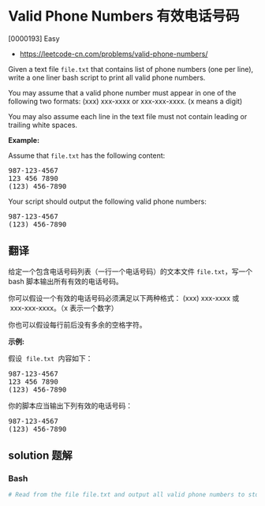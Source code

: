 # Valid Phone Numbers 有效电话号码

[0000193] Easy

- https://leetcode-cn.com/problems/valid-phone-numbers/

Given a text file `file.txt` that contains list of phone numbers (one per line), write a one liner bash script to print all valid phone numbers.

You may assume that a valid phone number must appear in one of the following two formats: (xxx) xxx-xxxx or xxx-xxx-xxxx. (x means a digit)

You may also assume each line in the text file must not contain leading or trailing white spaces.

**Example:**

Assume that `file.txt` has the following content:

<pre>987-123-4567
123 456 7890
(123) 456-7890
</pre>

Your script should output the following valid phone numbers:

<pre>987-123-4567
(123) 456-7890
</pre>

## 翻译

给定一个包含电话号码列表（一行一个电话号码）的文本文件 `file.txt`，写一个 bash 脚本输出所有有效的电话号码。

你可以假设一个有效的电话号码必须满足以下两种格式： (xxx) xxx-xxxx 或  xxx-xxx-xxxx。（x 表示一个数字）

你也可以假设每行前后没有多余的空格字符。

**示例:**

假设  `file.txt`  内容如下：

<pre>987-123-4567
123 456 7890
(123) 456-7890
</pre>

你的脚本应当输出下列有效的电话号码：

<pre>987-123-4567
(123) 456-7890
</pre>

## solution 题解

### Bash

```bash
# Read from the file file.txt and output all valid phone numbers to stdout.

```
